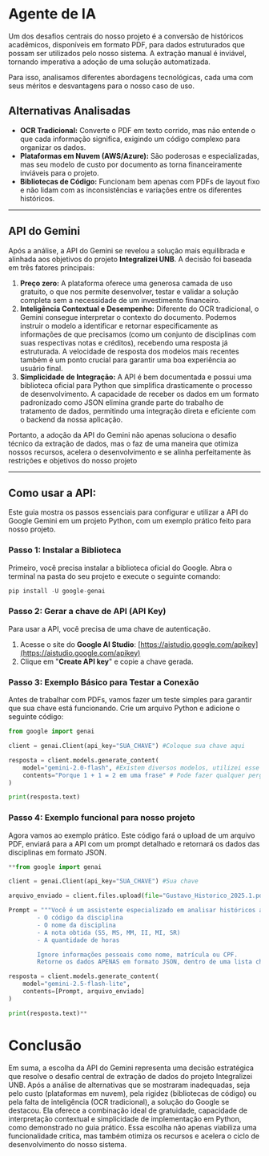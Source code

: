 # Agente de IA

Um dos desafios centrais do nosso projeto é a conversão de históricos acadêmicos, disponíveis em formato PDF, para dados estruturados que possam ser utilizados pelo nosso sistema. A extração manual é inviável, tornando imperativa a adoção de uma solução automatizada.

Para isso, analisamos diferentes abordagens tecnológicas, cada uma com seus méritos e desvantagens para o nosso caso de uso.

## Alternativas Analisadas

- **OCR Tradicional:** Converte o PDF em texto corrido, mas não entende o que cada informação significa, exigindo um código complexo para organizar os dados.
- **Plataformas em Nuvem (AWS/Azure):** São poderosas e especializadas, mas seu modelo de custo por documento as torna financeiramente inviáveis para o projeto.
- **Bibliotecas de Código:** Funcionam bem apenas com PDFs de layout fixo e não lidam com as inconsistências e variações entre os diferentes históricos.

---

## API do Gemini

Após a análise, a API do Gemini se revelou a solução mais equilibrada e alinhada aos objetivos do projeto **Integralizei UNB**. A decisão foi baseada em três fatores principais:

1. **Preço zero:** A plataforma oferece uma generosa camada de uso gratuito, o que nos permite desenvolver, testar e validar a solução completa sem a necessidade de um investimento financeiro.
2. **Inteligência Contextual e Desempenho:** Diferente do OCR tradicional, o Gemini consegue interpretar o contexto do documento. Podemos instruir o modelo a identificar e retornar especificamente as informações de que precisamos (como um conjunto de disciplinas com suas respectivas notas e créditos), recebendo uma resposta já estruturada. A velocidade de resposta dos modelos mais recentes também é um ponto crucial para garantir uma boa experiência ao usuário final.
3. **Simplicidade de Integração:** A API é bem documentada e possui uma biblioteca oficial para Python que simplifica drasticamente o processo de desenvolvimento. A capacidade de receber os dados em um formato padronizado como JSON elimina grande parte do trabalho de tratamento de dados, permitindo uma integração direta e eficiente com o backend da nossa aplicação.

Portanto, a adoção da API do Gemini não apenas soluciona o desafio técnico da extração de dados, mas o faz de uma maneira que otimiza nossos recursos, acelera o desenvolvimento e se alinha perfeitamente às restrições e objetivos do nosso projeto

---

## Como usar a API:

Este guia mostra os passos essenciais para configurar e utilizar a API do Google Gemini em um projeto Python, com um exemplo prático feito para nosso projeto.

### **Passo 1: Instalar a Biblioteca**

Primeiro, você precisa instalar a biblioteca oficial do Google. Abra o terminal na pasta do seu projeto e execute o seguinte comando:

```python
pip install -U google-genai
```

### **Passo 2: Gerar a chave de API (API Key)**

Para usar a API, você precisa de uma chave de autenticação.

1. Acesse o site do **Google AI Studio**: [https://aistudio.google.com/apikey](https://aistudio.google.com/apikey)
2. Clique em "**Create API key**" e copie a chave gerada.

### **Passo 3: Exemplo Básico para Testar a Conexão**

Antes de trabalhar com PDFs, vamos fazer um teste simples para garantir que sua chave está funcionando. Crie um arquivo Python e adicione o seguinte código:

```python
from google import genai

client = genai.Client(api_key="SUA_CHAVE") #Coloque sua chave aqui

resposta = client.models.generate_content(
    model="gemini-2.0-flash", #Existem diversos modelos, utilizei esse como modelo
    contents="Porque 1 + 1 = 2 em uma frase" # Pode fazer qualquer pergunta
)

print(resposta.text)
```

### **Passo 4: Exemplo funcional para nosso projeto**

Agora vamos ao exemplo prático. Este código fará o upload de um arquivo PDF, enviará para a API com um prompt detalhado e retornará os dados das disciplinas em formato JSON.

```python
**from google import genai

client = genai.Client(api_key="SUA_CHAVE") #Sua chave

arquivo_enviado = client.files.upload(file="Gustavo_Historico_2025.1.pdf") #Nome do PDF

Prompt = """Você é um assistente especializado em analisar históricos acadêmicos da Universidade de Brasília (UnB). Analise o PDF fornecido e extraia as seguintes informações para CADA disciplina cursada:
        - O código da disciplina
        - O nome da disciplina
        - A nota obtida (SS, MS, MM, II, MI, SR)
        - A quantidade de horas

        Ignore informações pessoais como nome, matrícula ou CPF.
        Retorne os dados APENAS em formato JSON, dentro de uma lista chamada disciplinas. Não inclua nenhuma outra palavra ou explicação na sua resposta."""

resposta = client.models.generate_content(
    model="gemini-2.5-flash-lite",
    contents=[Prompt, arquivo_enviado]
)

print(resposta.text)**
```

# Conclusão

Em suma, a escolha da API do Gemini representa uma decisão estratégica que resolve o desafio central de extração de dados do projeto Integralizei UNB. Após a análise de alternativas que se mostraram inadequadas, seja pelo custo (plataformas em nuvem), pela rigidez (bibliotecas de código) ou pela falta de inteligência (OCR tradicional), a solução do Google se destacou. Ela oferece a combinação ideal de gratuidade, capacidade de interpretação contextual e simplicidade de implementação em Python, como demonstrado no guia prático. Essa escolha não apenas viabiliza uma funcionalidade crítica, mas também otimiza os recursos e acelera o ciclo de desenvolvimento do nosso sistema.
